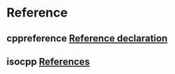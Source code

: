 # Reference 

## cppreference [Reference declaration](https://en.cppreference.com/w/cpp/language/reference)



## isocpp [References](https://isocpp.org/wiki/faq/references) 

